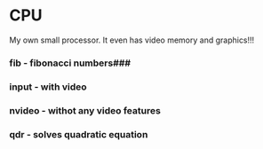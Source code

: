 # CPU
My own small processor. It even has video memory and graphics!!!
### fib    -  fibonacci numbers###
### input  -  with video
### nvideo -  withot any video features
### qdr    -  solves quadratic equation
